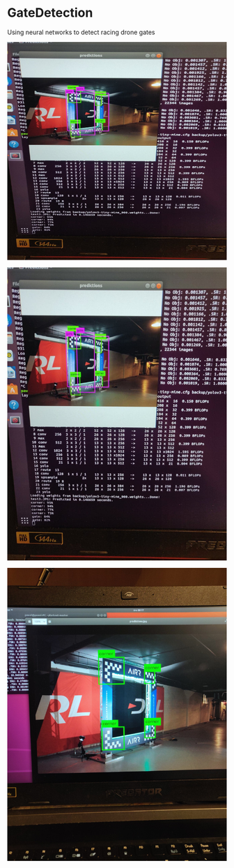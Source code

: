 # GateDetection
Using neural networks to detect racing drone gates


<p align="center">
  <img width="800" height="500" src="https://github.com/PawelMiera/GateDetection/blob/master/images/yoloV3.jpg">
</p>


![](images/yoloV3.jpg)


![](images/yoloV3_2.jpg)
